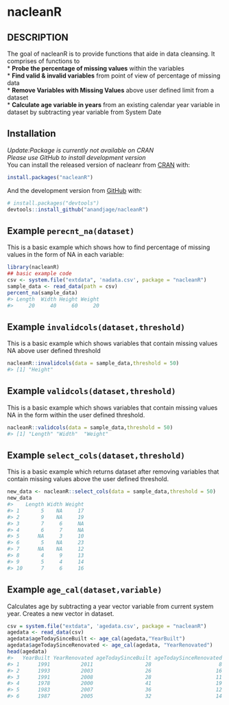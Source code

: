 
<!-- README.md is generated from README.Rmd. Please edit that file -->

# nacleanR

<!-- badges: start -->

<!-- badges: end -->

## DESCRIPTION

The goal of nacleanR is to provide functions that aide in data
cleansing. It comprises of functions to  
\* **Probe the percentage of missing values** within the variables  
\* **Find valid & invalid variables** from point of view of percentage
of missing data  
\* **Remove Variables with Missing Values** above user defined limit
from a dataset  
\* **Calculate age variable in years** from an existing calendar year
variable in dataset by subtracting year variable from System Date

## Installation

*Update:Package is currently not available on CRAN*  
*Please use GitHub to install development version*  
You can install the released version of nacleanr from
[CRAN](https://CRAN.R-project.org) with:

``` r
install.packages("nacleanR")
```

And the development version from [GitHub](https://github.com/) with:

``` r
# install.packages("devtools")
devtools::install_github("anandjage/nacleanR")
```

## Example `perecnt_na(dataset)`

This is a basic example which shows how to find percentage of missing
values in the form of NA in each variable:

``` r
library(nacleanR)
## basic example code
csv <- system.file("extdata", 'nadata.csv', package = "nacleanR")
sample_data <- read_data(path = csv)
percent_na(sample_data)
#> Length  Width Height Weight 
#>     20     40     60     20
```

## Example `invalidcols(dataset,threshold)`

This is a basic example which shows variables that contain missing
values NA above user defined threshold

``` r
nacleanR::invalidcols(data = sample_data,threshold = 50)
#> [1] "Height"
```

## Example `validcols(dataset,threshold)`

This is a basic example which shows variables that contain missing
values NA in the form within the user defined threshold.

``` r
nacleanR::validcols(data = sample_data,threshold = 50)
#> [1] "Length" "Width"  "Weight"
```

## Example `select_cols(dataset,threshold)`

This is a basic example which returns dataset after removing variables
that contain missing values above the user defined threshold.

``` r
new_data <- nacleanR::select_cols(data = sample_data,threshold = 50)
new_data
#>    Length Width Weight
#> 1       5    NA     17
#> 2       9    NA     19
#> 3       7     6     NA
#> 4       6     7     NA
#> 5      NA     3     10
#> 6       5    NA     23
#> 7      NA    NA     12
#> 8       4     9     13
#> 9       5     4     14
#> 10      7     6     16
```

## Example `age_cal(dataset,variable)`

Calculates age by subtracting a year vector variable from current system
year. Creates a new vector in dataset.

``` r
csv = system.file("extdata", 'agedata.csv', package = "nacleanR")
agedata <- read_data(csv)
agedata$ageTodaySinceBuilt <- age_cal(agedata,"YearBuilt")
agedata$ageTodaySinceRenovated <- age_cal(agedata, "YearRenovated")
head(agedata)
#>   YearBuilt YearRenovated ageTodaySinceBuilt ageTodaySinceRenovated
#> 1      1991          2011                 28                      8
#> 2      1993          2003                 26                     16
#> 3      1991          2008                 28                     11
#> 4      1978          2000                 41                     19
#> 5      1983          2007                 36                     12
#> 6      1987          2005                 32                     14
```
